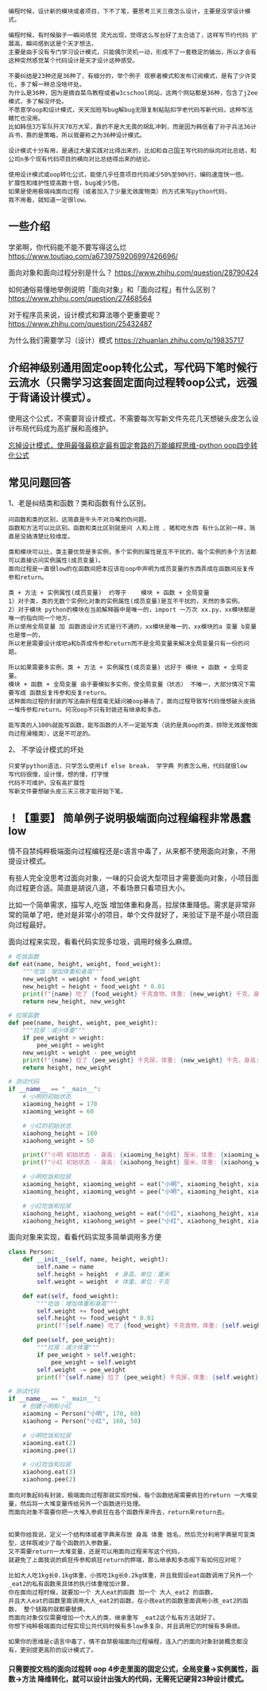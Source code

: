 ```
编程时候，设计新的模块或者项目，下不了笔，要思考三天三夜怎么设计，主要是没学设计模式。

编程时候，有时候脑子一瞬间感觉 灵光出现，觉得这么写台好了太合适了，这样写节约代码 扩展高，瞬间感到这是个天才想法，
主要是由于没有专门学习设计模式，只能偶尔灵机一动，形成不了一套稳定的输出，所以才会有这种突然感觉某个代码设计是天才设计这种感受。
```

```
不要纠结是23种还是36种了，有细分的，举个例子 观察者模式和发布订阅模式，是有了少许变化，多了解一种总没啥坏处。
为什么是36种，因为是摘自菜鸟教程或者w3cschool网站，这两个网站都是36种，包含了j2ee模式，多了解没坏处。
不愿意学oop和设计模式，天天加班写bug解bug无限复制粘贴扣字老代码写新代码，这种写法瞎忙也没用。
比如韩信3万军队歼灭70万大军，靠的不是大无畏的胡乱冲刺，而是因为韩信看了孙子兵法36计兵书，靠的是策略，所以我要称之为36种设计模式。

设计模式十分有用，是通过大量实践对比得出来的，比如和自己国王写代码的纵向对比总结，和公司n多个现有代码项目的横向对比总结得出来的结论。

使用设计模式或oop转化公式，能使几乎任意项目代码减少50%至90%行，编码速度快一倍。
扩展性和维护性提高数十倍，bug减少5倍。
如果是使用极端纯面向过程（或者加入了少量无效废物类）的方式来写python代码，
我不用看，就知道一定很low。
```


## 一些介绍
学弟啊，你代码能不能不要写得这么烂
https://www.toutiao.com/a6739759206997426696/

面向对象和面向过程分别是什么？
https://www.zhihu.com/question/28790424

如何通俗易懂地举例说明「面向对象」和「面向过程」有什么区别？
https://www.zhihu.com/question/27468564


对于程序员来说，设计模式和算法哪个更重要呢？
https://www.zhihu.com/question/25432487

为什么我们需要学习（设计）模式
https://zhuanlan.zhihu.com/p/19835717


## 介绍神级别通用固定oop转化公式，写代码下笔时候行云流水（只需学习这套固定面向过程转oop公式，远强于背诵设计模式）。

使用这个公式，不需要背设计模式，不需要每次写新文件先花几天想破头皮怎么设计布局代码成为高扩展和高维护。



[忘掉设计模式，使用最强最稳定最有固定套路的万能编程思维-python oop四步转化公式](https://github.com/ydf0509/python36patterns/tree/master/%E5%BF%98%E6%8E%89%E8%AE%BE%E8%AE%A1%E6%A8%A1%E5%BC%8F%EF%BC%8C%E4%BD%BF%E7%94%A8%E6%9C%80%E5%BC%BA%E6%9C%80%E7%A8%B3%E5%AE%9A%E6%9C%80%E6%9C%89%E5%A5%97%E8%B7%AF%E7%9A%84%E4%B8%87%E8%83%BD%E7%BC%96%E7%A8%8B%E6%80%9D%E7%BB%B4-python%20oop%E5%9B%9B%E6%AD%A5%E8%BD%AC%E5%8C%96%E5%85%AC%E5%BC%8F%E3%80%82)

## 常见问题回答

1、老是纠结类和函数？类和函数有什么区别。

```
问函数和类的区别，这简直是牛头不对马嘴的伪问题。
函数和方法可以比区别。函数和类比区别就是问 人和上班 、猪和吃东西 有什么区别一样，简直是没搞清楚比较维度。

类和模块可以比，类主要优势是多实例，多个实例的属性是互不干扰的，每个实例的多个方法都可以直接访问实例属性(成员变量)。
面向过程是一直很low的在函数间把本应该在oop中声明为成员变量的东西弄成在函数间反复传参和return。

类 + 方法 + 实例属性(成员变量)  约等于    模块 + 函数 + 全局变量
1）对于类，类的无数个实例化对象的实例属性(成员变量)是互不干扰的，天然的多实例。
2）对于模块 python的模块在当前解释器中是唯一的，import 一万次 xx.py，xx模块都是唯一的指向同一个地方，
所以使用全局变量 加 函数逇设计方式是行不通的，xx模块是唯一的，xx模块的a 变量 b变量也是惟一的，
所以老是需要设计成吧a和b弄成传参和return而不是全局变量来解决全局变量只有一份的问题。

所以如果需要多实例，类 + 方法 + 实例属性(成员变量) 远好于 模块 + 函数 + 全局变量。
模块 + 函数 + 全局变量 由于要模拟多实例，使全局变量（状态） 不唯一，大部分情况下需要写成 函数反复传参和反复return。
这种面向过程的封装的写法曲折程度毫无疑问被oop暴击了，面向过程导致写代码慢想破头皮搞一堆传参和return。何况oop不只有封装还有继承和多态。

能写类的人100%就能写函数，能写函数的人不一定能写类（说的是真oop的类，排除无效废物面向过程滑稽类），这是不可逆的。
```

2、 不学设计模式的坏处

```
只爱学python语法，只学怎么使用if else break， 学字典 列表怎么用，代码就很low
写代码很慢，设计慢，想的慢，打字慢
代码不可维护，没有高扩展性
写新文件要想破头皮三天三夜才能开始下笔。
```

## ！【重要】 简单例子说明极端面向过程编程非常愚蠢low

情不自禁纯粹极端面向过程编程还是c语言中毒了，从来都不使用面向对象，不用提设计模式。

有些人完全没思考过面向对象，一味的只会说大型项目才需要面向对象，小项目面向过程更合适。简直是胡说八道，不看场景只看项目大小。

比如一个简单需求，描写人,吃饭 增加体重和身高，拉尿体重降低。需求是非常非常的简单了吧，绝对是非常小的项目，单个文件就好了，来验证下是不是小项目面向过程最好。

面向过程来实现，看看代码实现多垃圾，调用时候多么麻烦。
```python
# 吃饭函数
def eat(name, height, weight, food_weight):
    """吃饭：增加体重和身高"""
    new_weight = weight + food_weight
    new_height = height + food_weight * 0.01
    print(f"{name} 吃了 {food_weight} 千克食物，体重: {new_weight} 千克，身高: {new_height} 厘米")
    return new_height, new_weight

# 拉尿函数
def pee(name, height, weight, pee_weight):
    """拉尿：减少体重"""
    if pee_weight > weight:
        pee_weight = weight
    new_weight = weight - pee_weight
    print(f"{name} 拉了 {pee_weight} 千克尿，体重: {new_weight} 千克，身高: {height} 厘米")
    return height, new_weight

# 测试代码
if __name__ == "__main__":
    # 小明的初始状态
    xiaoming_height = 170
    xiaoming_weight = 60

    # 小红的初始状态
    xiaohong_height = 160
    xiaohong_weight = 50

    print(f"小明 初始状态 - 身高: {xiaoming_height} 厘米，体重: {xiaoming_weight} 千克")
    print(f"小红 初始状态 - 身高: {xiaohong_height} 厘米，体重: {xiaohong_weight} 千克")

    # 小明吃饭和拉尿
    xiaoming_height, xiaoming_weight = eat("小明", xiaoming_height, xiaoming_weight, 2)
    xiaoming_height, xiaoming_weight = pee("小明", xiaoming_height, xiaoming_weight, 1)

    # 小红吃饭和拉尿
    xiaohong_height, xiaohong_weight = eat("小红", xiaohong_height, xiaohong_weight, 3)
    xiaohong_height, xiaohong_weight = pee("小红", xiaohong_height, xiaohong_weight, 2)
```

面向对象来实现，看看代码实现多简单调用多方便
```python
class Person:
    def __init__(self, name, height, weight):
        self.name = name
        self.height = height  # 身高，单位：厘米
        self.weight = weight  # 体重，单位：千克

    def eat(self, food_weight):
        """吃饭：增加体重和身高"""
        self.weight += food_weight
        self.height += food_weight * 0.01
        print(f"{self.name} 吃了 {food_weight} 千克食物，体重: {self.weight} 千克，身高: {self.height} 厘米")

    def pee(self, pee_weight):
        """拉尿：减少体重"""
        if pee_weight > self.weight:
            pee_weight = self.weight
        self.weight -= pee_weight
        print(f"{self.name} 拉了 {pee_weight} 千克尿，体重: {self.weight} 千克，身高: {self.height} 厘米")

# 测试代码
if __name__ == "__main__":
    # 创建小明和小红
    xiaoming = Person("小明", 170, 60)
    xiaohong = Person("小红", 160, 50)

    # 小明吃饭和拉尿
    xiaoming.eat(2)
    xiaoming.pee(1)

    # 小红吃饭和拉尿
    xiaohong.eat(3)
    xiaohong.pee(2)
```

```
面向对象起码有封装，极端面向过程那就实现时候，每个函数结尾需要疯狂的return 一大堆变量，然后将一大堆变量传给另外一个函数进行处理。
而面向对象不需要你把一大堆入参疯狂在各个函数传来传去，return来return去。


如果你给我说，定义一个结构体或者字典来存放 身高 体重 姓名，然后充分利用字典是可变类型，这样既减少了每个函数的入参数量，
又不需要return一大堆变量，还是可以用面向过程来写这个代码，
就避免了上面我说的疯狂传参和疯狂return的弊端，那么继承和多态阁下有如何应对呢？ 

比如大人吃1kg长0.1kg体重，小孩吃1kg长0.2kg体重，并且我假设eat函数调用了另外一个_eat2的私有函数来具体的执行体重增加计算，
你在面向过程时候，就要加一个 大人eat的函数 加一个 大人_eat2 的函数，  
并且大人eat的函数里面调用大人_eat2的函数，在小孩eat的函数里面调用小孩_eat2的函数， 整个链路的就都要替换，
而面向对象仅仅需要增加一个大人的类，继承重写 _eat2这个私有方法就好了。
你想下纯粹极端面向过程实现公共代码时候有多low多复杂，并且调用它的时候有多麻烦。

如果你的思维是c语言中毒了，情不自禁极端面向过程编程，连入门的面向对象封装概念都没有，更别提更高阶的设计模式了。

```

#### 只需要按文档的面向过程转 oop 4步走里面的固定公式，全局变量->实例属性，函数->方法 降维转化，就可以设计出强大的代码，无需死记硬背23种设计模式。
